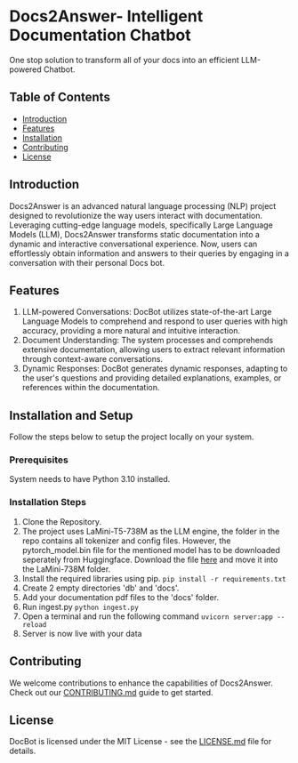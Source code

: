# Docs2Answer- Intelligent Documentation Chatbot

One stop solution to transform all of your docs into an efficient LLM-powered Chatbot.

## Table of Contents

- [Introduction](#introduction)
- [Features](#features)
- [Installation](#installation)
- [Contributing](#contributing)
- [License](#license)

## Introduction

Docs2Answer is an advanced natural language processing (NLP) project designed to revolutionize the way users interact with documentation. Leveraging cutting-edge language models, specifically Large Language Models (LLM), Docs2Answer transforms static documentation into a dynamic and interactive conversational experience. Now, users can effortlessly obtain information and answers to their queries by engaging in a conversation with their personal Docs bot.

## Features

1. LLM-powered Conversations: DocBot utilizes state-of-the-art Large Language Models to comprehend and respond to user queries with high accuracy, providing a more natural and intuitive interaction.
2. Document Understanding: The system processes and comprehends extensive documentation, allowing users to extract relevant information through context-aware conversations.
3. Dynamic Responses: DocBot generates dynamic responses, adapting to the user's questions and providing detailed explanations, examples, or references within the documentation.

## Installation and Setup

Follow the steps below to setup the project locally on your system.

### Prerequisites

System needs to have Python 3.10 installed.

### Installation Steps

1. Clone the Repository.
2. The project uses LaMini-T5-738M as the LLM engine, the folder in the repo contains all tokenizer and config files. However, the pytorch_model.bin file for the mentioned model has to be downloaded seperately from Huggingface. Download the file [here](https://huggingface.co/MBZUAI/LaMini-T5-738M/tree/main) and move it into the LaMini-738M folder.
3. Install the required libraries using pip.
   `pip install -r requirements.txt`
4. Create 2 empty directories 'db' and 'docs'.
5. Add your documentation pdf files to the 'docs' folder.
6. Run ingest.py
   `python ingest.py`
7. Open a terminal and run the following command
   `uvicorn server:app --reload`
8. Server is now live with your data

## Contributing

We welcome contributions to enhance the capabilities of Docs2Answer. Check out our [CONTRIBUTING.md](CONTRIBUTING.md) guide to get started.

## License

DocBot is licensed under the MIT License - see the [LICENSE.md](LICENSE.md) file for details.



